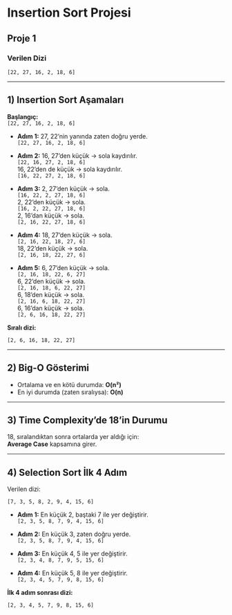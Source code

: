 # Insertion Sort Projesi

## Proje 1

### Verilen Dizi
```
[22, 27, 16, 2, 18, 6]
```

---

## 1) Insertion Sort Aşamaları

**Başlangıç:**  
`[22, 27, 16, 2, 18, 6]`

- **Adım 1:** 27, 22’nin yanında zaten doğru yerde.  
`[22, 27, 16, 2, 18, 6]`  

- **Adım 2:** 16, 27’den küçük → sola kaydırılır.  
`[22, 16, 27, 2, 18, 6]`  
16, 22’den de küçük → sola kaydırılır.  
`[16, 22, 27, 2, 18, 6]`  

- **Adım 3:** 2, 27’den küçük → sola.  
`[16, 22, 2, 27, 18, 6]`  
2, 22’den küçük → sola.  
`[16, 2, 22, 27, 18, 6]`  
2, 16’dan küçük → sola.  
`[2, 16, 22, 27, 18, 6]`  

- **Adım 4:** 18, 27’den küçük → sola.  
`[2, 16, 22, 18, 27, 6]`  
18, 22’den küçük → sola.  
`[2, 16, 18, 22, 27, 6]`  

- **Adım 5:** 6, 27’den küçük → sola.  
`[2, 16, 18, 22, 6, 27]`  
6, 22’den küçük → sola.  
`[2, 16, 18, 6, 22, 27]`  
6, 18’den küçük → sola.  
`[2, 16, 6, 18, 22, 27]`  
6, 16’dan küçük → sola.  
`[2, 6, 16, 18, 22, 27]`  

**Sıralı dizi:**  
```
[2, 6, 16, 18, 22, 27]
```

---

## 2) Big-O Gösterimi

- Ortalama ve en kötü durumda: **O(n²)**
- En iyi durumda (zaten sıralıysa): **O(n)**

---

## 3) Time Complexity’de 18’in Durumu

18, sıralandıktan sonra ortalarda yer aldığı için:  
**Average Case** kapsamına girer.

---

## 4) Selection Sort İlk 4 Adım

Verilen dizi:  
```
[7, 3, 5, 8, 2, 9, 4, 15, 6]
```

- **Adım 1:** En küçük 2, baştaki 7 ile yer değiştirir.  
`[2, 3, 5, 8, 7, 9, 4, 15, 6]`  

- **Adım 2:** En küçük 3, zaten doğru yerde.  
`[2, 3, 5, 8, 7, 9, 4, 15, 6]`  

- **Adım 3:** En küçük 4, 5 ile yer değiştirir.  
`[2, 3, 4, 8, 7, 9, 5, 15, 6]`  

- **Adım 4:** En küçük 5, 8 ile yer değiştirir.  
`[2, 3, 4, 5, 7, 9, 8, 15, 6]`  

**İlk 4 adım sonrası dizi:**  
```
[2, 3, 4, 5, 7, 9, 8, 15, 6]
```

